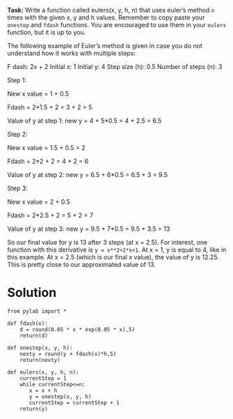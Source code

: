 **Task:** Write a function called eulers(x, y, h, n) that uses euler’s method `n` times with the given x, y and h values. Remember to copy paste your `onestep` and `fdash` functions. You are encouraged to use them in your `eulers` function, but it is up to you.

The following example of Euler’s method is given in case you do not understand how it works with multiple steps:

F dash: 2x + 2
Initial x: 1
Initial y: 4
Step size (h): 0.5
Number of steps (n): 3

Step 1:

New x value = 1 + 0.5

Fdash = 2*1.5 + 2 = 3 + 2 = 5

Value of y at step 1: new y = 4 + 5*0.5 = 4 + 2.5 = 6.5

Step 2:

New x value = 1.5 + 0.5 = 2

Fdash = 2*2 + 2 = 4 + 2 = 6

Value of y at step 2: new y = 6.5 + 6*0.5 = 6.5 + 3 = 9.5

Step 3:

New x value = 2 + 0.5

Fdash = 2*2.5 + 2 = 5 + 2 = 7

Value of y at step 3: new y = 9.5 + 7*0.5 = 9.5 + 3.5 = 13

So our final value for y is 13 after 3 steps (at x = 2.5). For interest, one function with this derivative is `y = x**2+2*x+1`. At x = 1, y is equal to 4, like in this example. At x = 2.5 (which is our final x value), the value of y is 12.25. This is pretty close to our approximated value of 13. 



# Solution

```
from pylab import *

def fdash(x):
    d = round(0.05 * x * exp(0.05 * x),5)
    return(d)

def onestep(x, y, h):
    nexty = round(y + fdash(x)*h,5)
    return(nexty)
    
def eulers(x, y, h, n):
    currentStep = 1
    while currentStep<=n:
       x = x + h
       y = onestep(x, y, h)
       currentStep = currentStep + 1
    return(y)

```
